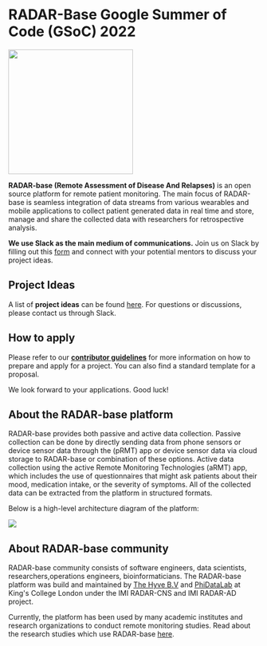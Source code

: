 # RADAR-Base Google Summer of Code (GSoC) 2022
<img src="https://radar-base.org/wp-content/uploads/2018/03/Logo_RADAR-Base-RGB.png" width="250">

**RADAR-base (Remote Assessment of Disease And Relapses)** is an open source platform for remote patient monitoring. The main focus of RADAR-base is seamless integration of data streams from various wearables and mobile applications to collect patient generated data in real time and store, manage and share the collected data with researchers for retrospective analysis.

**We use Slack as the main medium of communications.** Join us on Slack by filling out this [form](https://docs.google.com/forms/d/e/1FAIpQLScKNZ-QonmxNkekDMLLbP-b_IrNHyDRuQValBy1BAsLOjEFpg/viewform) and connect with your potential mentors to discuss your project ideas.

## Project Ideas

A list of **project ideas** can be found [here](https://github.com/RADAR-base/GSoC/tree/main/project-ideas). For questions or discussions, please contact us through Slack.

## How to apply

Please refer to our **[contributor guidelines](CONTRIBUTOR-GUIDANCE.md)** for more information on how to prepare and apply for a project. You can also find a standard template for a proposal.

We look forward to your applications. Good luck!

## About the RADAR-base platform

RADAR-base provides both passive and active data collection. Passive collection can be done by directly sending data from phone sensors or device sensor data through the (pRMT) app or device sensor data via cloud storage to RADAR-base or combination of these options. Active data collection using the active Remote Monitoring Technologies (aRMT) app, which includes the use of questionnaires that might ask patients about their mood, medication intake, or the severity of symptoms. All of the collected data can be extracted from the platform in structured formats.

Below is a high-level architecture diagram of the platform:

<img src="https://radar-base.org/wp-content/uploads/2022/02/RADAR-base-platform-schema-3.01.png">

## About RADAR-base community
RADAR-base community consists of software engineers, data scientists, researchers,operations engineers, bioinformaticians. The RADAR-base platform was build and maintained by [The Hyve B.V](https://www.thehyve.nl/) and [PhiDataLab](https://phidatalab.org/) at King's College London under the IMI RADAR-CNS and IMI RADAR-AD project. 

Currently, the platform has been used by many academic institutes and research organizations to conduct remote monitoring studies. Read about the research studies which use RADAR-base [here](https://radar-base.org/index.php/project/). 
